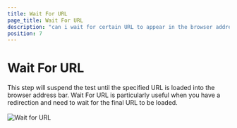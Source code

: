 ```yaml
---
title: Wait For URL
page_title: Wait For URL
description: "can i wait for certain URL to appear in the browser address bar during a Test Studio test run/execution. There is redirected URLs for my page and Test Studio fails to wait for the last URL. How to wait for the last redirected URL in Test Studio test."
position: 7
---
```

# Wait For URL

This step will suspend the test until the specified URL is loaded into the browser address bar. Wait For URL is particularly useful when you have a redirection and need to wait for the final URL to be loaded.
<br>
<br>
![Wait for URL](/img/features/custom-steps/wait-for-url/fig1.png)
